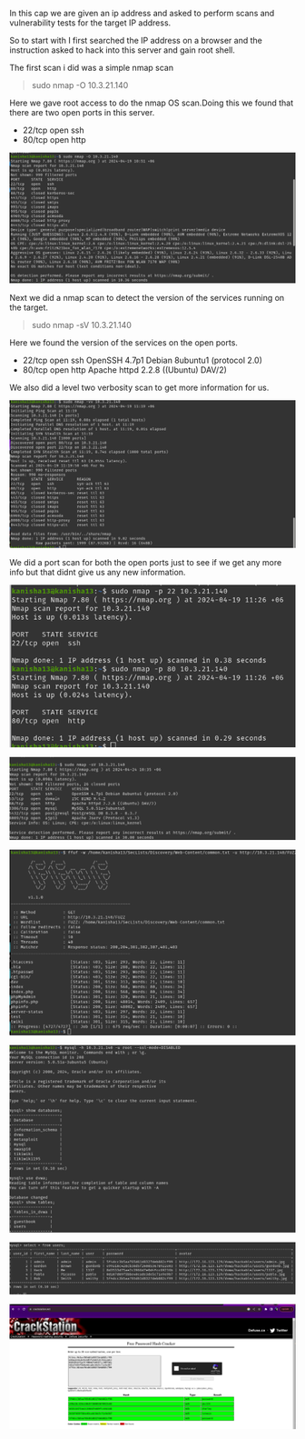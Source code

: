 In this cap we are given an ip address and asked to perform scans and vulnerability tests for the target IP address. 

So to start with I first searched the IP address on a browser and the instruction asked to hack into this server and gain root shell.

The first scan i did was a simple nmap scan 

> sudo nmap -O 10.3.21.140 

Here we gave root access to do the nmap OS scan.Doing this we found that there are two open ports in this server.

- 22/tcp open ssh
- 80/tcp open http  

![os scan](assets/img/OS%20scan.png)

Next we did a nmap scan to detect the version of the services running on the target.

> sudo nmap -sV 10.3.21.140 

Here we found the version of the services on the open ports.

- 22/tcp   open   ssh          OpenSSH 4.7p1 Debian 8ubuntu1 (protocol 2.0)
- 80/tcp   open   http         Apache httpd 2.2.8 ((Ubuntu) DAV/2)

We also did a level two verbosity scan to get more information for us.

![level2verbo](assets/img/level2verbo.png)

We did a port scan for both the open ports just to see if we get any more info but that didnt give us any new information. 

![portscan](assets/img/portscan.png)

![ports](assets/img/ports.png)

![ffuf](assets/img/ffuf.png)

![mysql](assets/img/mysql.png)

![users](assets/img/users.png)

![crackhash](assets/img/crackhash.png)



